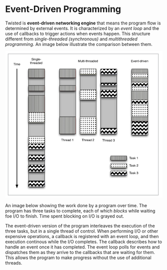 # Event-Driven Programming

Twisted is **event-driven networking engine** that means the program flow is determined by external events. It is characterized by an *event loop* and the use of callbacks to trigger actions when events happen. This structure different from *single-threaded (synchronous)* and *multithreaded programming*. An image below illustrate the comparison between them.

![Comparison of three server programming](img/comparison-server-programming.png)

An image below showing the work done by a program over time. The program has three tasks to complete, each of which *blocks* while waiting foe I/O to finish. Time spent blocking on I/O is grayed out.

The event-driven version of the program interleaves the execution of the three tasks, but in a single thread of control. When performing I/O or other expensive operations, a callback is registered with an event loop, and then execution continous while the I/O completes. The callback describes how to handle an event once it has completed. The event loop polls for events and dispatches them as they arrive to the callbacks that are waiting for them. This allows the program to make progress without the use of additional threads.